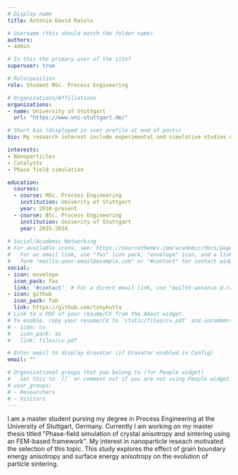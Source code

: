 ```yaml
---
# Display name
title: Antonio David Raiolo

# Username (this should match the folder name)
authors:
- admin

# Is this the primary user of the site?
superuser: true

# Role/position
role: Student MSc. Process Engineering

# Organizations/Affiliations
organizations:
- name: University of Stuttgart 
  url: "https://www.uni-stuttgart.de/"

# Short bio (displayed in user profile at end of posts)
bio: My research interest include experimental and simulative studies of nanoparticle generation, sintering and functionalization. 

interests:
- Nanoparticles
- Catalysts
- Phase field simulation

education:
  courses:
  - course: MSc. Process Engineering
    institution: Univerity of Stuttgart
    year: 2018-present
  - course: BSc. Process Engineering
    institution: Univerity of Stuttgart
    year: 2015-2018
    
# Social/Academic Networking
# For available icons, see: https://sourcethemes.com/academic/docs/page-builder/#icons
#   For an email link, use "fas" icon pack, "envelope" icon, and a link in the
#   form "mailto:your-email@example.com" or "#contact" for contact widget.
social:
- icon: envelope
  icon_pack: fas
  link: '#contact'  # For a direct email link, use "mailto:antonio.d.raiolo@gmail.com".
- icon: github
  icon_pack: fab
  link: https://github.com/tonykutta
# Link to a PDF of your resume/CV from the About widget.
# To enable, copy your resume/CV to `static/files/cv.pdf` and uncomment the lines below.
# - icon: cv
#   icon_pack: ai
#   link: files/cv.pdf

# Enter email to display Gravatar (if Gravatar enabled in Config)
email: ""

# Organizational groups that you belong to (for People widget)
#   Set this to `[]` or comment out if you are not using People widget.
# user_groups:
# - Researchers
# - Visitors
---
```


I am a master student pursing my degree in Process Engineering at the University of Stuttgart, Germany. Currently I am working on my master thesis titled "Phase-field simulation of crystal anisotropy and sintering using an FEM-based framework". My interest in nanoparticle reseach motivated the selection of this topic. This study explores the effect of grain boundary energy anisotropy and surface energy anisotropy on the evolution of particle sintering.
